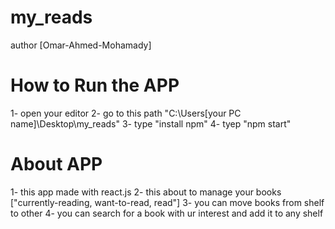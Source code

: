 # my_reads

author [Omar-Ahmed-Mohamady]

# How to Run the APP
1- open your editor
2- go to this path "C:\Users\[your PC name]\Desktop\my_reads"
3- type "install npm"
4- tyep "npm start"

# About APP
1- this app made with react.js
2- this about to manage your books ["currently-reading, want-to-read, read"]
3- you can move books from shelf to other
4- you can search for a book with ur interest and add it to any shelf
